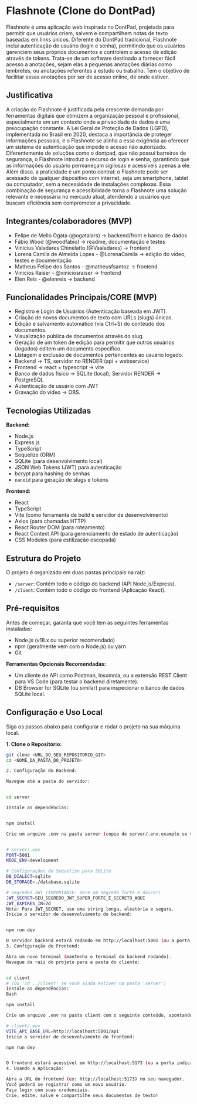 # Flashnote (Clone do DontPad)

Flashnote é uma aplicação web inspirada no DontPad, projetada para permitir que usuários criem, salvem e compartilhem notas de texto baseadas em links únicos. Diferente do DontPad tradicional, Flashnote inclui autenticação de usuário (login e senha), permitindo que os usuários gerenciem seus próprios documentos e controlem o acesso de edição através de tokens.
Trata-se de um software destinado a fornecer fácil acesso a anotações, sejam elas a pequenas anotações diárias como lembretes, ou anotações referentes a estudo ou trabalho. Tem o objetivo de facilitar essas anotações por ser de acesso online, de onde estiver.

## Justificativa
A criação do Flashnote é justificada pela crescente demanda por ferramentas digitais que otimizem a organização pessoal e profissional, especialmente em um contexto onde a privacidade de dados é uma preocupação constante. A Lei Geral de Proteção de Dados (LGPD), implementada no Brasil em 2020, destaca a importância de proteger informações pessoais, e o Flashnote se alinha a essa exigência ao oferecer um sistema de autenticação que impede o acesso não autorizado. Diferentemente de soluções como o dontpad, que não possui barreiras de segurança, o Flashnote introduz o recurso de login e senha, garantindo que as informações do usuário permaneçam sigilosas e acessíveis apenas a ele.
Além disso, a praticidade é um ponto central: o Flashnote pode ser acessado de qualquer dispositivo com internet, seja um smartphone, tablet ou computador, sem a necessidade de instalações complexas. Essa combinação de segurança e acessibilidade torna o Flashnote uma solução relevante e necessária no mercado atual, atendendo a usuários que buscam eficiência sem comprometer a privacidade.


## Integrantes/colaboradores (MVP)
- Felipe de Mello Ogata (@ogatalars) -> backend/front e banco de dados
- Fábio Wood (@woodfabio) -> readme, documentação  e testes
- Vinicius Valadares Chinelatto (@Vaaladares) -> frontend
- Lorena Camila de Almeida Lopes - @LorenaCamila -> edição do video, testes e documentação
- Matheus Felipe dos Santos - @matheusfsantoz -> frontend
- Vinicios Raiser - @viniciosraiser -> frontend
- Elen Reis - @elenreis -> backend

## Funcionalidades Principais/CORE (MVP)

* Registro e Login de Usuários (Autenticação baseada em JWT).
* Criação de novos documentos de texto com URLs (slugs) únicas.
* Edição e salvamento automático (via Ctrl+S) do conteúdo dos documentos.
* Visualização pública de documentos através do slug.
* Geração de um token de edição para permitir que outros usuários (logados) editem um documento específico.
* Listagem e exclusão de documentos pertencentes ao usuário logado.
* Backend -> TS, servidor no RENDER (api + webservice)
* Frontend -> react + typescript -> vite
* Banco de dados fisico -> SQLite (local); Servidor RENDER -> PostgreSQL
* Autenticação de usuário com JWT
* Gravação do video -> OBS.

## Tecnologias Utilizadas

**Backend:**
* Node.js
* Express.js
* TypeScript
* Sequelize (ORM)
* SQLite (para desenvolvimento local)
* JSON Web Tokens (JWT) para autenticação
* bcrypt para hashing de senhas
* `nanoid` para geração de slugs e tokens

**Frontend:**
* React
* TypeScript
* Vite (como ferramenta de build e servidor de desenvolvimento)
* Axios (para chamadas HTTP)
* React Router DOM (para roteamento)
* React Context API (para gerenciamento de estado de autenticação)
* CSS Modules (para estilização escopada)

## Estrutura do Projeto

O projeto é organizado em duas pastas principais na raiz:

* `/server`: Contém todo o código do backend (API Node.js/Express).
* `/client`: Contém todo o código do frontend (Aplicação React).

## Pré-requisitos

Antes de começar, garanta que você tem as seguintes ferramentas instaladas:

* Node.js (v18.x ou superior recomendado)
* npm (geralmente vem com o Node.js) ou yarn
* Git

**Ferramentas Opcionais Recomendadas:**
* Um cliente de API como Postman, Insomnia, ou a extensão REST Client para VS Code (para testar o backend diretamente).
* DB Browser for SQLite (ou similar) para inspecionar o banco de dados SQLite local.

## Configuração e Uso Local

Siga os passos abaixo para configurar e rodar o projeto na sua máquina local.

**1. Clone o Repositório:**
   ```bash
   git clone <URL_DO_SEU_REPOSITORIO_GIT>
   cd <NOME_DA_PASTA_DO_PROJETO>

   2. Configuração do Backend:

Navegue até a pasta do servidor:


cd server

Instale as dependências:


npm install

Crie um arquivo .env na pasta server (copie de server/.env.example se você criar um, ou crie um novo) com o seguinte conteúdo:


# server/.env
PORT=5001
NODE_ENV=development

# Configurações do Sequelize para SQLite
DB_DIALECT=sqlite
DB_STORAGE=./database.sqlite

# Segredos JWT (IMPORTANTE: Gere um segredo forte e único!)
JWT_SECRET=SEU_SEGREDO_JWT_SUPER_FORTE_E_SECRETO_AQUI
JWT_EXPIRES_IN=7d
Nota: Para JWT_SECRET, use uma string longa, aleatória e segura.
Inicie o servidor de desenvolvimento do backend:


npm run dev

O servidor backend estará rodando em http://localhost:5001 (ou a porta definida no seu .env). O arquivo database.sqlite será criado automaticamente na pasta server na primeira vez que o servidor iniciar com sucesso após a configuração dos modelos.
3. Configuração do Frontend:

Abra um novo terminal (mantenha o terminal do backend rodando).
Navegue da raiz do projeto para a pasta do cliente:


cd client 
# (Ou 'cd ../client' se você ainda estiver na pasta 'server')
Instale as dependências:
Bash

npm install

Crie um arquivo .env na pasta client com o seguinte conteúdo, apontando para o seu backend local:

# client/.env
VITE_API_BASE_URL=http://localhost:5001/api
Inicie o servidor de desenvolvimento do frontend:

npm run dev


O frontend estará acessível em http://localhost:5173 (ou a porta indicada pelo Vite no console).
4. Usando a Aplicação:

Abra a URL do frontend (ex: http://localhost:5173) no seu navegador.
Você poderá se registrar como um novo usuário.
Faça login com suas credenciais.
Crie, edite, salve e compartilhe seus documentos de texto!
